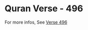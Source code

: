 # Quran Verse - 496 

For more infos, See [Verse 496](https://www.quranbookk.com/quran/search?q=496)